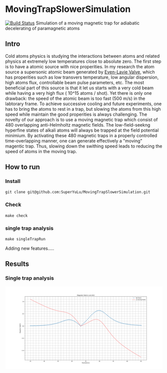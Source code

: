 # MovingTrapSlowerSimulation  
[![Build Status](https://travis-ci.org/SuperYuLu/MovingTrapSlowerSimulation.svg?branch=master)](https://travis-ci.org/SuperYuLu/MovingTrapSlowerSimulation)
Simulation of a moving magnetic trap for adiabatic decelerating of paramagnetic atoms

## Intro  
Cold atoms physics is studying the interactions between atoms and related physics at extremely low temperatures close to absolute zero. The first step is to have a atomic source with nice properities. In my research the atom source a supersonic atomic beam generated by [Even-Lavie Valve](https://sites.google.com/site/evenlavievalve/home), which has properities such as low transvers temperature, low angular dispersion, high atoms flux, controllable beam pulse parameters, etc. The most beneficial part of this source is that it let us starts with a very cold beam while having a very high flux ( 10^15 atoms / shot). Yet there is only one drawback: the speed of the atomic beam is too fast (500 m/s) in the labtorary frame. To achieve successive cooling and future experiments, one has to bring the atoms to rest in a trap, but slowing the atoms from this high speed while maintain the good properities is always challenging. 
The novelty of our approach is to use a moving magnetic trap which consist of 480 overlapping anti-Helmholtz magnetic fields. The low-field-seekng hyperfine states of alkali atoms will always be trapped at the field potential minimium. By activating these 480 magnetic traps in a properly controlled time-overlapping manner, one can generate effectively a "moving" magentic trap. Thus, slowing down the swithing speed leads to reducing the speed of atoms in the moving trap.  

## How to run  
### Install  

```
git clone git@github.com:SuperYuLu/MovingTrapSlowerSimulation.git
```

### Check  

```
make check
```

### single trap analysis  

```
make singleTrapRun
```

Adding new features.....  

## Results  
### Single trap analysis  
![single trap run](https://github.com/SuperYuLu/MovingTrapSlowerSimulation/blob/master/img/singleTrapRun.png)

